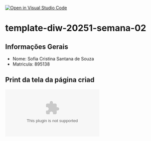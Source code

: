 [![Open in Visual Studio Code](https://classroom.github.com/assets/open-in-vscode-2e0aaae1b6195c2367325f4f02e2d04e9abb55f0b24a779b69b11b9e10269abc.svg)](https://classroom.github.com/online_ide?assignment_repo_id=18500119&assignment_repo_type=AssignmentRepo)
# template-diw-20251-semana-02

## Informações Gerais
+ Nome: Sofia Cristina Santana de Souza
+ Matricula: 895138

## Print da tela da página criad
![<fotos do Site>](<(https://github.com/user-attachments/files/19057412/Fotos.do.Site.zip>)
